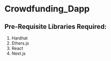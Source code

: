 # Crowdfunding_Dapp

## Pre-Requisite Libraries Required:
1. Hardhat
2. Ethers.js
3. React
4. Next.js
